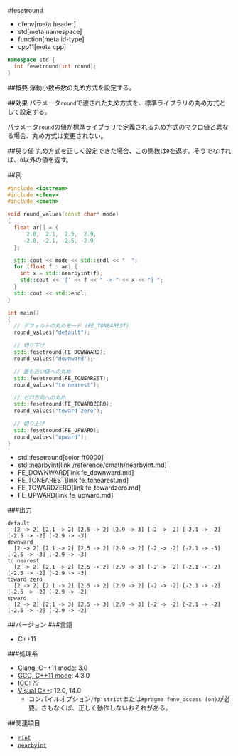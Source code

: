 #fesetround
* cfenv[meta header]
* std[meta namespace]
* function[meta id-type]
* cpp11[meta cpp]

```cpp
namespace std {
  int fesetround(int round);
}
```

##概要
浮動小数点数の丸め方式を設定する。


##効果
パラメータ`round`で渡された丸め方式を、標準ライブラリの丸め方式として設定する。

パラメータ`round`の値が標準ライブラリで定義される丸め方式のマクロ値と異なる場合、丸め方式は変更されない。


##戻り値
丸め方式を正しく設定できた場合、この関数は`0`を返す。そうでなければ、`0`以外の値を返す。


##例
```cpp
#include <iostream>
#include <cfenv>
#include <cmath>

void round_values(const char* mode)
{
  float ar[] = {
      2.0,  2.1,  2.5,  2.9,
     -2.0, -2.1, -2.5, -2.9
  };

  std::cout << mode << std::endl << "  ";
  for (float f : ar) {
    int x = std::nearbyint(f);
    std::cout << '[' << f << " -> " << x << "] ";
  }
  std::cout << std::endl;
}

int main()
{
  // デフォルトの丸めモード (FE_TONEAREST)
  round_values("default");

  // 切り下げ
  std::fesetround(FE_DOWNWARD);
  round_values("downward");

  // 最も近い値への丸め
  std::fesetround(FE_TONEAREST);
  round_values("to nearest");

  // ゼロ方向への丸め
  std::fesetround(FE_TOWARDZERO);
  round_values("toward zero");

  // 切り上げ
  std::fesetround(FE_UPWARD);
  round_values("upward");
}
```
* std::fesetround[color ff0000]
* std::nearbyint[link /reference/cmath/nearbyint.md]
* FE_DOWNWARD[link fe_downward.md]
* FE_TONEAREST[link fe_tonearest.md]
* FE_TOWARDZERO[link fe_towardzero.md]
* FE_UPWARD[link fe_upward.md]

###出力
```
default
  [2 -> 2] [2.1 -> 2] [2.5 -> 2] [2.9 -> 3] [-2 -> -2] [-2.1 -> -2] [-2.5 -> -2] [-2.9 -> -3] 
downward
  [2 -> 2] [2.1 -> 2] [2.5 -> 2] [2.9 -> 2] [-2 -> -2] [-2.1 -> -3] [-2.5 -> -3] [-2.9 -> -3] 
to nearest
  [2 -> 2] [2.1 -> 2] [2.5 -> 2] [2.9 -> 3] [-2 -> -2] [-2.1 -> -2] [-2.5 -> -2] [-2.9 -> -3] 
toward zero
  [2 -> 2] [2.1 -> 2] [2.5 -> 2] [2.9 -> 2] [-2 -> -2] [-2.1 -> -2] [-2.5 -> -2] [-2.9 -> -2] 
upward
  [2 -> 2] [2.1 -> 3] [2.5 -> 3] [2.9 -> 3] [-2 -> -2] [-2.1 -> -2] [-2.5 -> -2] [-2.9 -> -2] 
```


##バージョン
###言語
- C++11

###処理系
- [Clang, C++11 mode](/implementation.md#clang): 3.0
- [GCC, C++11 mode](/implementation.md#gcc): 4.3.0
- [ICC](/implementation.md#icc): ??
- [Visual C++](/implementation.md#visual_cpp): 12.0, 14.0
	- コンパイルオプション`/fp:strict`または`#pragma fenv_access (on)`が必要。さもなくば、正しく動作しないおそれがある。


##関連項目
- [`rint`](/reference/cmath/rint.md)
- [`nearbyint`](/reference/cmath/nearbyint.md)

